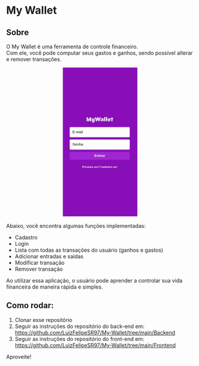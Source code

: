 # My Wallet

## Sobre

O My Wallet é uma ferramenta de controle financeiro.</br>
Com ele, você pode computar seus gastos e ganhos, sendo possível alterar e remover transações.

<p align="center">
  <img height='400px' width='200px' src="MyWallet.gif" />
</p>

Abaixo, você encontra algumas funções implementadas:

- Cadastro
- Login
- Lista com todas as transações do usuário (ganhos e gastos)
- Adicionar entradas e saídas
- Modificar transação
- Remover transação

Ao utilizar essa aplicação, o usuário pode aprender a controlar sua vida financeira de maneira rápida e simples.

## Como rodar:

1. Clonar esse repositório
2. Seguir as instruções do repositório do back-end em: https://github.com/LuizFelipeSR97/My-Wallet/tree/main/Backend
3. Seguir as instruções do repositório do front-end em: https://github.com/LuizFelipeSR97/My-Wallet/tree/main/Frontend

Aproveite!
